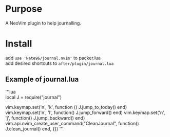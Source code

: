 # Purpose
A NeoVim plugin to help journalling.  


# Install 
add `use 'Nate96/journal.nvim'` to packer.lua  
add desired shortcuts to `after/plugin/journal.lua`  

## Example of journal.lua
'''lua   
local J = require("journal")

vim.keymap.set('n', '<leader>k', function () J.jump_to_today() end)
vim.keymap.set('n', '<leader>l', function() J.jump_forward() end)
vim.keymap.set('n', '<leader>j', function() J.jump_backward() end)
vim.api.nvim_create_user_command("CleanJournal", function() J.clean_journal() end, {})
'''
